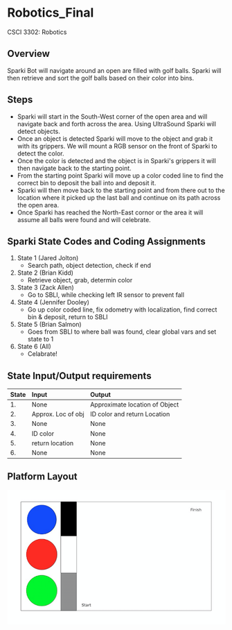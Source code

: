 # Robotics_Final
CSCI 3302: Robotics

## Overview
Sparki Bot will navigate around an open are filled with golf balls. Sparki will then retrieve and sort the golf balls based on their color into bins.

## Steps
* Sparki will start in the South-West corner of the open area and will navigate back and forth across the area. Using UltraSound Sparki will detect objects.
* Once an object is detected Sparki will move to the object and grab it with its grippers. We will mount a RGB sensor on the front of Sparki to detect the color.
* Once the color is detected and the object is in Sparki's grippers it will then navigate back to the starting point.
* From the starting point Sparki will move up a color coded line to find the correct bin to deposit the ball into and deposit it.
* Sparki will then move back to the starting point and from there out to the location where it picked up the last ball and continue on its path across the open area.
* Once Sparki has reached the North-East cornor or the area it will assume all balls were found and will celebrate.

## Sparki State Codes and Coding Assignments
1. State 1 (Jared Jolton)
    * Search path, object detection, check if end
2. State 2 (Brian Kidd)
    * Retrieve object, grab, determin color
3. State 3 (Zack Allen)
    * Go to SBLI, while checking left IR sensor to prevent fall
4. State 4 (Jennifer Dooley)
    * Go up color coded line, fix odometry with localization, find correct bin & deposit, return to SBLI
5. State 5 (Brian Salmon)
    * Goes from SBLI to where ball was found, clear global vars and set state to 1
6. State 6 (All) 
	* Celabrate!

## State Input/Output requirements
| State | Input | Output |
| :---- | :---------------- | :----------------------- |
| 1. | None | Approximate location of Object |
| 2. | Approx. Loc of obj | ID color and return Location |
| 3. | None | None |
| 4. | ID color | None |
| 5. | return location | None |
| 6. | None | None |

## Platform Layout
![PlatformSketch.png](https://github.com/StattikRose/Robotics_Final/blob/master/PlatformSketch.png)